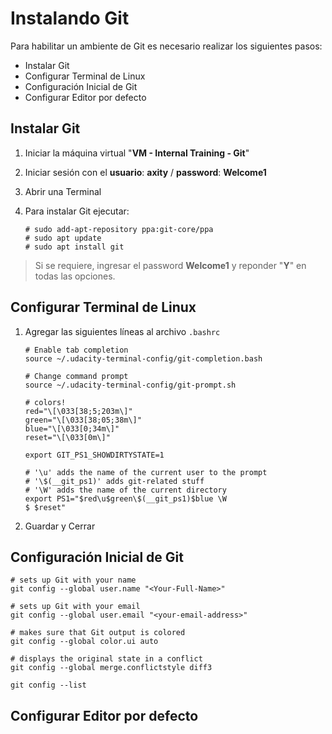 # Instalando Git
Para habilitar un ambiente de Git es necesario realizar los siguientes pasos:

 - Instalar Git
 - Configurar Terminal de Linux
 - Configuración Inicial de Git
 - Configurar Editor por defecto

## Instalar Git
 1. Iniciar la máquina virtual "**VM - Internal Training - Git**"
 2. Iniciar sesión con el **usuario**: **axity** / **password**: **Welcome1**
 3. Abrir una Terminal
 4. Para instalar Git ejecutar:

        # sudo add-apt-repository ppa:git-core/ppa
        # sudo apt update
        # sudo apt install git
    

> Si se requiere, ingresar el password **Welcome1** y reponder "**Y**" en todas las opciones.

## Configurar Terminal de Linux

1. Agregar las siguientes líneas al archivo `.bashrc`

       # Enable tab completion
       source ~/.udacity-terminal-config/git-completion.bash
    
       # Change command prompt
       source ~/.udacity-terminal-config/git-prompt.sh
    
       # colors!
       red="\[\033[38;5;203m\]"
       green="\[\033[38;05;38m\]"
       blue="\[\033[0;34m\]"
       reset="\[\033[0m\]"
    
       export GIT_PS1_SHOWDIRTYSTATE=1

       # '\u' adds the name of the current user to the prompt
       # '\$(__git_ps1)' adds git-related stuff
       # '\W' adds the name of the current directory
       export PS1="$red\u$green\$(__git_ps1)$blue \W
       $ $reset"

1. Guardar y Cerrar

## Configuración Inicial de Git


```
# sets up Git with your name
git config --global user.name "<Your-Full-Name>"

# sets up Git with your email
git config --global user.email "<your-email-address>"

# makes sure that Git output is colored
git config --global color.ui auto

# displays the original state in a conflict
git config --global merge.conflictstyle diff3

git config --list
```

## Configurar Editor por defecto

<!--stackedit_data:
eyJoaXN0b3J5IjpbMTIxNjc4NjU0NSwtMTAwNzI4MTA0MywtMz
gzOTMwNDUsLTIxMDExMjYzMDcsNzczOTQxMzA1LDgwNDA2Mzg1
NywxODM2MjM3MDIsOTAzMzAyOTk4LC03MTcyMzY3MTMsLTMwND
EyNjMxOCwxOTY4MDcxODM0LC0xOTM4NzI1NjcxLDM1OTY3MzQ2
LDczMDk5ODExNl19
-->